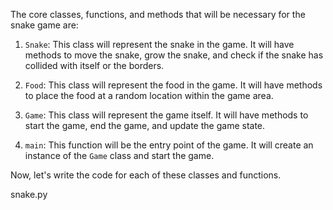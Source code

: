 The core classes, functions, and methods that will be necessary for the snake game are:

1. `Snake`: This class will represent the snake in the game. It will have methods to move the snake, grow the snake, and check if the snake has collided with itself or the borders.

2. `Food`: This class will represent the food in the game. It will have methods to place the food at a random location within the game area.

3. `Game`: This class will represent the game itself. It will have methods to start the game, end the game, and update the game state.

4. `main`: This function will be the entry point of the game. It will create an instance of the `Game` class and start the game.

Now, let's write the code for each of these classes and functions.

snake.py

